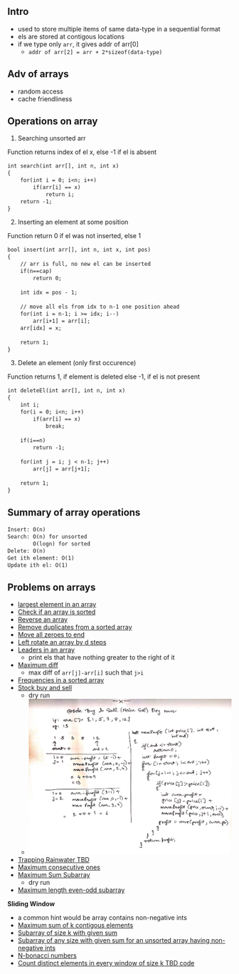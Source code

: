 ## Intro
- used to store multiple items of same data-type in a sequential format
- els are stored at contigous locations
- if we type only ```arr```, it gives addr of arr[0]
    - ```addr of arr[2] = arr + 2*sizeof(data-type)```

## Adv of arrays
- random access
- cache friendliness

## Operations on array 

1) Searching unsorted arr

Function returns index of el x, else -1 if el is absent

```
int search(int arr[], int n, int x)
{
    for(int i = 0; i<n; i++)
        if(arr[i] == x)
            return i;
    return -1;
}
```

2) Inserting an element at some position

Function return 0 if el was not inserted, else 1
```
bool insert(int arr[], int n, int x, int pos)
{
    // arr is full, no new el can be inserted
    if(n==cap)
        return 0;

    int idx = pos - 1;

    // move all els from idx to n-1 one position ahead
    for(int i = n-1; i >= idx; i--)
        arr[i+1] = arr[i];
    arr[idx] = x;

    return 1;
}
```

3) Delete an element (only first occurence)

Function returns 1, if element is deleted
else -1, if el is not present

```
int deleteEl(int arr[], int n, int x)
{
    int i;
    for(i = 0; i<n; i++)
        if(arr[i] == x)
            break;

    if(i==n)
        return -1;
    
    for(int j = i; j < n-1; j++)
        arr[j] = arr[j+1];

    return 1;
}
```

## Summary of array operations

```
Insert: O(n)
Search: O(n) for unsorted
        O(logn) for sorted
Delete: O(n)    
Get ith element: O(1)
Update ith el: O(1)
```

## Problems on arrays

- [largest element in an array](largest.cpp)
- [Check if an array is sorted](isSorted.cpp)
- [Reverse an array](reverse.cpp)
- [Remove duplicates from a sorted array](remove_duplicates.cpp)
- [Move all zeroes to end](move_zeroes.cpp)
- [Left rotate an array by d steps](left_rotate.cpp)
- [Leaders in an array](leaders.cpp)
    - print els that have nothing greater to the right of it
- [Maximum diff](max_diff.cpp)
    - max diff of ```arr[j]-arr[i]``` such that ```j>i```
- [Frequencies in a sorted array](freq.cpp)
- [Stock buy and sell](stock_buy_and_sell.cpp)
    - dry run
    - ![](imgs/stock.jpg)
- [Trapping Rainwater TBD]()
- [Maximum consecutive ones](max_consecutive_ones.cpp)
- [Maximum Sum Subarray](maxsum_subarr.cpp)
    - dry run
- [Maximum length even-odd subarray](maxlen_subarr.cpp)

**Sliding Window**

- a common hint would be array contains non-negative ints
- [Maximum sum of k contigous elements](Sliding_window/max_sum_k_consecutive_els.cpp)
- [Subarray of size k with given sum](Sliding_window/subarray_size_k_given_sum.cpp)
- [Subarray of any size with given sum for an unsorted array having non-negative ints](Sliding_window/subarray_any_size_given_sum.cpp)
- [N-bonacci numbers](Sliding_window/nbonacci.cpp)
- [Count distinct elements in every window of size k TBD code](Sliding_window/count_dist_els_of_window_size_k.cpp)
